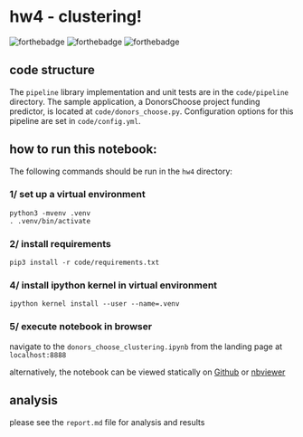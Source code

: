 # hw4 - clustering!
![forthebadge](https://forthebadge.com/images/badges/made-with-python.svg) ![forthebadge](https://forthebadge.com/images/badges/approved-by-george-costanza.svg) ![forthebadge](https://forthebadge.com/images/badges/does-not-contain-treenuts.svg)
## code structure
The `pipeline` library implementation and unit tests are in the `code/pipeline` directory. The sample application, a DonorsChoose project funding predictor, is located at `code/donors_choose.py`. Configuration options for this pipeline are set in `code/config.yml`.
## how to run this notebook:
The following commands should be run in the `hw4` directory: 

### 1/ set up a virtual environment 
```
python3 -mvenv .venv
. .venv/bin/activate 
```

### 2/ install requirements
```
pip3 install -r code/requirements.txt
```

### 4/ install ipython kernel in virtual environment
```
ipython kernel install --user --name=.venv
```

### 5/ execute notebook in browser 
navigate to the `donors_choose_clustering.ipynb` from the landing page at `localhost:8888`

alternatively, the notebook can be viewed statically on [Github](https://github.com/satejsoman/capp30254/blob/master/hw4/code/donors_choose_clustering.ipynb) or [nbviewer](https://nbviewer.jupyter.org/github/satejsoman/capp30254/blob/master/hw4/code/donors_choose_clustering.ipynb)

## analysis
please see the `report.md` file for analysis and results 
